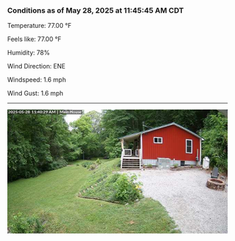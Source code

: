 ### Conditions as of May 28, 2025 at 11:45:45 AM CDT 

Temperature: 77.00 &deg;F

Feels like: 77.00 &deg;F

Humidity: 78%

Wind Direction: ENE

Windspeed: 1.6 mph

Wind Gust: 1.6 mph

---

<img src="./images/latest.jpeg"/>

